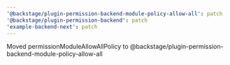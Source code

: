 ```yaml
---
'@backstage/plugin-permission-backend-module-policy-allow-all': patch
'@backstage/plugin-permission-backend': patch
'example-backend-next': patch
---
```


Moved permissionModuleAllowAllPolicy to @backstage/plugin-permission-backend-module-policy-allow-all
